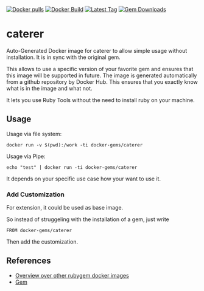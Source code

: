 [![Docker pulls](https://img.shields.io/docker/pulls/rubygem/caterer.svg)](https://hub.docker.com/r/rubygem/caterer/)
[![Docker Build](https://img.shields.io/docker/automated/rubygem/caterer.svg)](https://hub.docker.com/r/rubygem/caterer/)
[![Latest Tag](https://img.shields.io/github/tag/docker-rubygem/caterer.svg)](https://hub.docker.com/r/rubygem/caterer/)
[![Gem Downloads](https://img.shields.io/gem/dt/caterer.svg)](https://rubygems.org/gems/caterer/)
# caterer

Auto-Generated Docker image for caterer to allow simple usage without installation.
It is in sync with the original gem.

This allows to use a specific version of your favorite gem and ensures that this image will be supported in future.
The image is generated automatically from a github repository by Docker Hub.
This ensures that you exactly know what is in the image and what not.

It lets you use Ruby Tools without the need to install ruby on your machine.

## Usage

Usage via file system:

`docker run -v $(pwd):/work -ti docker-gems/caterer`

Usage via Pipe:

`echo "test" | docker run -ti docker-gems/caterer`

It depends on your specific use case how your want to use it.

### Add Customization

For extension, it could be used as base image.

So instead of struggeling with the installation of a gem, just write

`FROM docker-gems/caterer`

Then add the customization.

## References

 - [Overview over other rubygem docker images](https://github.com/thinkbot/docker-rubygem)
 - [Gem](https://rubygems.org/gems/caterer/)
